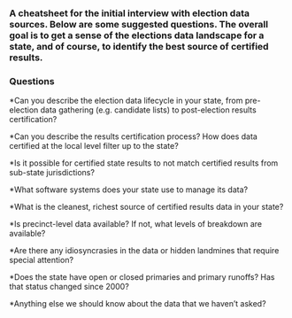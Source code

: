 ### A cheatsheet for the initial interview with election data sources. Below are some suggested questions. The overall goal is to get a sense of the elections data landscape for a state, and of course, to identify the best source of certified results.

### Questions

*Can you describe the election data lifecycle in your state, from pre-election data gathering (e.g. candidate lists) to post-election results certification?  

*Can you describe the results certification process? How does data certified at the local level filter up to the state?  

*Is it possible for certified state results to not match certified results from sub-state jurisdictions?  

*What software systems does your state use to manage its data?  

*What is the cleanest, richest source of certified results data in your state?  

*Is precinct-level data available? If not, what levels of breakdown are available?  

*Are there any idiosyncrasies in the data or hidden landmines that require special attention?  

*Does the state have open or closed primaries and primary runoffs? Has that status changed since 2000?  

*Anything else we should know about the data that we haven’t asked?
